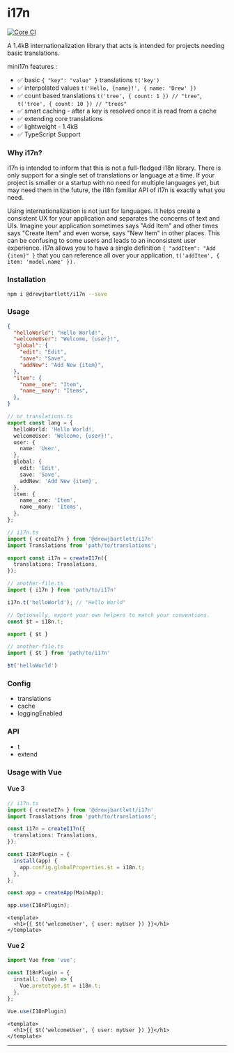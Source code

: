 # i17n

[![Core CI](https://github.com/drewjbartlett/i17n/actions/workflows/core.yml/badge.svg)](https://github.com/drewjbartlett/i17n/actions/workflows/core.yml)

A 1.4kB internationalization library that acts is intended for projects needing basic translations. 

mini17n features :

- ✅ basic `{ "key": "value" }` translations `t('key')`
- ✅ interpolated values `t('Hello, {name}!', { name: 'Drew' })`
- ✅ count based translations `t('tree', { count: 1 }) // "tree"`, `t('tree', { count: 10 }) // "trees"`
- ✅ smart caching - after a key is resolved once it is read from a cache
- ✅ extending core translations
- ✅ lightweight - 1.4kB
- ✅ TypeScript Support


### Why i17n?

i17n is intended to inform that this is not a full-fledged i18n library. There is only support for a single set of translations or language at a time. If your project is smaller or a startup with no need for multiple languages yet, but may need them in the future, the i18n familiar API of i17n is exactly what you need.

Using internationalization is not just for languages. It helps create a consistent UX for your application and separates the concerns of text and UIs. Imagine your application sometimes says "Add Item" and other times says "Create Item" and even worse, says "New Item" in other places. This can be confusing to some users and leads to an inconsistent user experience. i17n allows you to have a single definition `{ "addItem": "Add {item}" }` that you can reference all over your application, `t('addItem', { item: 'model.name' }).`

### Installation

```bash
npm i @drewjbartlett/i17n --save
```

### Usage


```json
{
  "helloWorld": "Hello World!",
  "welcomeUser": "Welcome, {user}!",
  "global": {
    "edit": "Edit",
    "save": "Save",
    "addNew": "Add New {item}",
  },
  "item": {
    "name__one": "Item",
    "name__many": "Items",
  },
}
```

```ts
// or translations.ts
export const lang = {
  helloWorld: 'Hello World!,
  welcomeUser: 'Welcome, {user}!',
  user: {
    name: 'User',
  },
  global: {
    edit: 'Edit',
    save: 'Save',
    addNew: 'Add New {item}',
  },
  item: {
    name__one: 'Item',
    name__many: 'Items',
  },
};
```

```ts
// i17n.ts
import { createI7n } from '@drewjbartlett/i17n'
import Translations from 'path/to/translations';

export const i17n = createI17n({
  translations: Translations,
});

// another-file.ts
import { i17n } from 'path/to/i17n'

i17n.t('helloWorld'); // "Hello World"
```

```ts
// Optionally, export your own helpers to match your conventions.
const $t = i18n.t;

export { $t }

// another-file.ts
import { $t } from 'path/to/i17n'

$t('helloWorld')
```

### Config

- translations
- cache
- loggingEnabled

### API

- t
- extend


### Usage with Vue

#### Vue 3

```ts
// i17n.ts
import { createI7n } from '@drewjbartlett/i17n'
import Translations from 'path/to/translations';

const i17n = createI17n({
  translations: Translations,
});

const I18nPlugin = {
  install(app) {
    app.config.globalProperties.$t = i18n.t;
  },
};

const app = createApp(MainApp);

app.use(I18nPlugin);
```

```vue
<template>
  <h1>{{ $t('welcomeUser', { user: myUser }) }}</h1>
</template>
```


#### Vue 2

```ts
import Vue from 'vue';

const I18nPlugin = {
  install: (Vue) => {
    Vue.prototype.$t = i18n.t;
  },
};

Vue.use(I18nPlugin)
```

```vue
<template>
  <h1>{{ $t('welcomeUser', { user: myUser }) }}</h1>
</template>
```

---